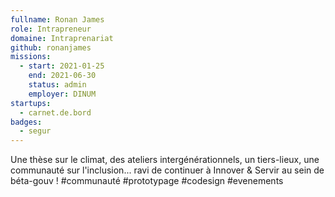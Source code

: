 ```yaml
---
fullname: Ronan James
role: Intrapreneur
domaine: Intraprenariat
github: ronanjames
missions:
  - start: 2021-01-25
    end: 2021-06-30
    status: admin
    employer: DINUM
startups:
  - carnet.de.bord
badges:
  - segur
---
```


Une thèse sur le climat, des ateliers intergénérationnels, un tiers-lieux, une communauté sur l'inclusion... ravi de continuer à Innover & Servir au sein de béta-gouv ! 
#communauté #prototypage #codesign #evenements 

